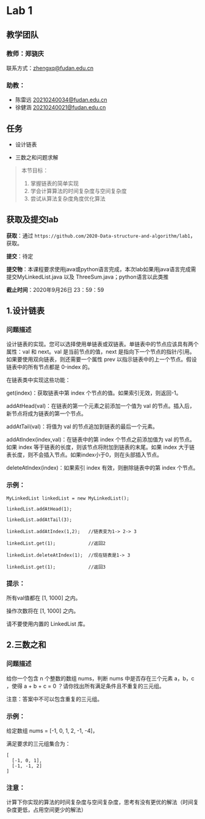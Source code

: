 # Lab 1 

## 教学团队
### 教师：郑骁庆
联系方式：[zhengxq@fudan.edu.cn](http://zhengxq@fudan.edu.cn)
### 助教：
- 陈雷远 [20210240034@fudan.edu.cn](http://20210240034@fudan.edu.cn) 
- 徐健涵 [20210240021@fudan.edu.cn](http://20210240021@fudan.edu.cn) 


## 任务

- 设计链表

- 三数之和问题求解

> 本节目标：
>
> 1. 掌握链表的简单实现
> 2. 学会计算算法的时间复杂度与空间复杂度
> 3. 尝试从算法复杂度角度优化算法

## 获取及提交lab

**获取**：通过 `https://github.com/2020-Data-structure-and-algorithm/lab1`，获取。

**提交**：待定

**提交物**：本课程要求使用java或python语言完成，本次lab如果用java语言完成需提交MyLinkedList.java 以及 ThreeSum.java；python语言以此类推

**截止时间**：2020年9月26日 23：59：59

## 1.设计链表
### 问题描述
设计链表的实现。您可以选择使用单链表或双链表。单链表中的节点应该具有两个属性：val 和 next。val 是当前节点的值，next 是指向下一个节点的指针/引用。如果要使用双向链表，则还需要一个属性 prev 以指示链表中的上一个节点。假设链表中的所有节点都是 0-index 的。

在链表类中实现这些功能：

get(index)：获取链表中第 index 个节点的值。如果索引无效，则返回-1。

addAtHead(val)：在链表的第一个元素之前添加一个值为 val 的节点。插入后，新节点将成为链表的第一个节点。

addAtTail(val)：将值为 val 的节点追加到链表的最后一个元素。

addAtIndex(index,val)：在链表中的第 index 个节点之前添加值为 val  的节点。如果 index 等于链表的长度，则该节点将附加到链表的末尾。如果 index 大于链表长度，则不会插入节点。如果index小于0，则在头部插入节点。

deleteAtIndex(index)：如果索引 index 有效，则删除链表中的第 index 个节点。
 

### 示例：
```
MyLinkedList linkedList = new MyLinkedList();

linkedList.addAtHead(1);

linkedList.addAtTail(3);

linkedList.addAtIndex(1,2);   //链表变为1-> 2-> 3

linkedList.get(1);            //返回2 

linkedList.deleteAtIndex(1);  //现在链表是1-> 3

linkedList.get(1);            //返回3
 ```

### 提示：

所有val值都在 [1, 1000] 之内。

操作次数将在  [1, 1000] 之内。

请不要使用内置的 LinkedList 库。

## 2.三数之和
### 问题描述
给你一个包含 n 个整数的数组 nums，判断 nums 中是否存在三个元素 a，b，c ，使得 a + b + c = 0 ？请你找出所有满足条件且不重复的三元组。

注意：答案中不可以包含重复的三元组。

 ### 示例：

给定数组 nums = [-1, 0, 1, 2, -1, -4]，

满足要求的三元组集合为：
```
[
  [-1, 0, 1],  
  [-1, -1, 2]  
]
 ```

### 注意：
计算下你实现的算法的时间复杂度与空间复杂度，思考有没有更优的解法（时间复杂度更低，占用空间更少的解法）
